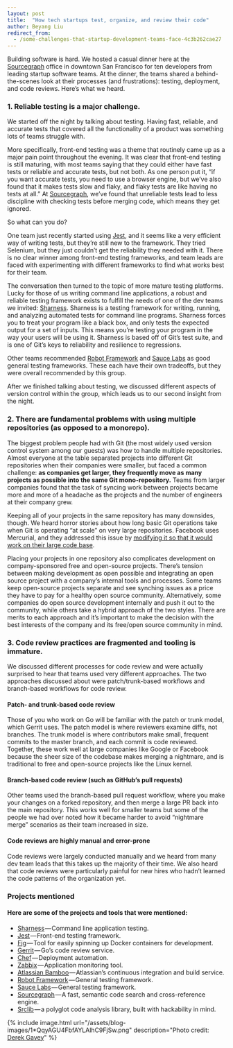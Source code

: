 ```yaml
---
layout: post
title:  "How tech startups test, organize, and review their code"
author: Beyang Liu
redirect_from:
  - /some-challenges-that-startup-development-teams-face-4c3b262cae27
---
```


Building software is hard. We hosted a casual dinner here at the [Sourcegraph](https://sourcegraph.com) office in downtown San Francisco for ten developers from leading startup software teams. At the dinner, the teams shared a behind-the-scenes look at their processes (and frustrations): testing, deployment, and code reviews. Here’s what we heard.

### 1\. Reliable testing is a major challenge.

We started off the night by talking about testing. Having fast, reliable, and accurate tests that covered all the functionality of a product was something lots of teams struggle with.

More specifically, front-end testing was a theme that routinely came up as a major pain point throughout the evening. It was clear that front-end testing is still maturing, with most teams saying that they could either have fast tests or reliable and accurate tests, but not both. As one person put it, “if you want accurate tests, you need to use a browser engine, but we’ve also found that it makes tests slow and flaky, and flaky tests are like having no tests at all.” At [Sourcegraph](https://sourcegraph.com), we’ve found that unreliable tests lead to less discipline with checking tests before merging code, which means they get ignored.

So what can you do?

One team just recently started using [Jest](https://facebook.github.io/jest/), and it seems like a very efficient way of writing tests, but they’re still new to the framework. They tried Selenium, but they just couldn’t get the reliability they needed with it. There is no clear winner among front-end testing frameworks, and team leads are faced with experimenting with different frameworks to find what works best for their team.

The conversation then turned to the topic of more mature testing platforms. Lucky for those of us writing command line applications, a robust and reliable testing framework exists to fulfill the needs of one of the dev teams we invited: [Sharness](https://github.com/mlafeldt/sharness). Sharness is a testing framework for writing, running, and analyzing automated tests for command line programs. Sharness forces you to treat your program like a black box, and only tests the expected output for a set of inputs. This means you’re testing your program in the way your users will be using it. Sharness is based off of Git’s test suite, and is one of Git’s keys to reliability and resilience to regressions.

Other teams recommended [Robot Framework](http://robotframework.org/) and [Sauce Labs](https://saucelabs.com/) as good general testing frameworks. These each have their own tradeoffs, but they were overall recommended by this group.

After we finished talking about testing, we discussed different aspects of version control within the group, which leads us to our second insight from the night.

### 2\. There are fundamental problems with using multiple repositories (as opposed to a monorepo).

The biggest problem people had with Git (the most widely used version control system among our guests) was how to handle multiple repositories. Almost everyone at the table separated projects into different Git repositories when their companies were smaller, but faced a common challenge: **as companies get larger, they frequently move as many projects as possible into the same Git mono-repository.** Teams from larger companies found that the task of syncing work between projects became more and more of a headache as the projects and the number of engineers at their company grew.

Keeping all of your projects in the same repository has many downsides, though. We heard horror stories about how long basic Git operations take when Git is operating “at scale” on very large repositories. Facebook uses Mercurial, and they addressed this issue by [modifying it so that it would work on their large code base](https://code.facebook.com/posts/218678814984400/scaling-mercurial-at-facebook/).

Placing your projects in one repository also complicates development on company-sponsored free and open-source projects. There’s tension between making development as open possible and integrating an open source project with a company’s internal tools and processes. Some teams keep open-source projects separate and see synching issues as a price they have to pay for a healthy open source community. Alternatively, some companies do open source development internally and push it out to the community, while others take a hybrid approach of the two styles. There are merits to each approach and it’s important to make the decision with the best interests of the company and its free/open source community in mind.

### 3\. Code review practices are fragmented and tooling is immature.

We discussed different processes for code review and were actually surprised to hear that teams used very different approaches. The two approaches discussed about were patch/trunk-based workflows and branch-based workflows for code review.

#### Patch- and trunk-based code review

Those of you who work on Go will be familiar with the patch or trunk model, which Gerrit uses. The patch model is where reviewers examine diffs, not branches. The trunk model is where contributors make small, frequent commits to the master branch, and each commit is code reviewed. Together, these work well at large companies like Google or Facebook because the sheer size of the codebase makes merging a nightmare, and is traditional to free and open-source projects like the Linux kernel.

#### Branch-based code review (such as GitHub’s pull requests)

Other teams used the branch-based pull request workflow, where you make your changes on a forked repository, and then merge a large PR back into the main repository. This works well for smaller teams but some of the people we had over noted how it became harder to avoid “nightmare merge” scenarios as their team increased in size.

#### Code reviews are highly manual and error-prone

Code reviews were largely conducted manually and we heard from many dev team leads that this takes up the majority of their time. We also heard that code reviews were particularly painful for new hires who hadn’t learned the code patterns of the organization yet.

### Projects mentioned

#### Here are some of the projects and tools that were mentioned:

*   [Sharness](https://github.com/mlafeldt/sharness) — Command line application testing.
*   [Jest](https://facebook.github.io/jest/) — Front-end testing framework.
*   [Fig](http://www.fig.sh/install.html) — Tool for easily spinning up Docker containers for development.
*   [Gerrit](https://code.google.com/p/gerrit/) — Go’s code review service.
*   [Chef](https://www.chef.io/chef/) — Deployment automation.
*   [Zabbix](http://www.zabbix.com/) — Application monitoring tool.
*   [Atlassian Bamboo](https://www.atlassian.com/software/bamboo) — Atlassian’s continuous integration and build service.
*   [Robot Framework](http://robotframework.org/) — General testing framework.
*   [Sauce Labs](https://saucelabs.com/) — General testing framework.
*   [Sourcegraph](https://sourcegraph.com/) — A fast, semantic code search and cross-reference engine.
*   [Srclib](https://srclib.org/) — a polyglot code analysis library, built with hackability in mind.

{% include image.html url="/assets/blog-images/1*QqyAGU4FbfAYLAlhC9FjSw.png" description="Photo credit: <a href='https://flic.kr/p/7oemTB'>Derek Gavey</a>" %}